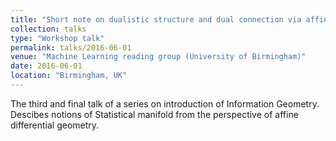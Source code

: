 ```yaml
---
title: "Short note on dualistic structure and dual connection via affine differential geometry"
collection: talks
type: "Workshop talk"
permalink: talks/2016-06-01
venue: "Machine Learning reading group (University of Birmingham)"
date: 2016-06-01
location: "Birmingham, UK"
---
```


The third and final talk of a series on introduction of Information Geometry. Descibes notions of Statistical manifold from the perspective of affine differential geometry.

